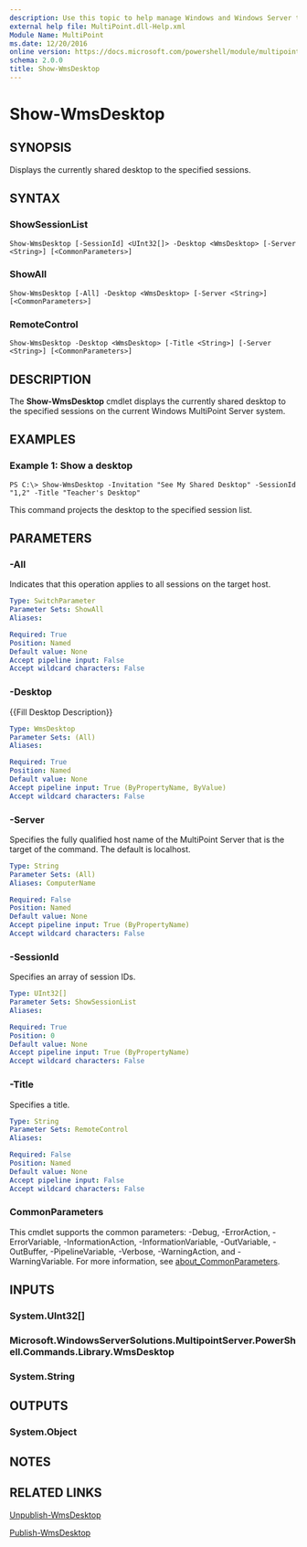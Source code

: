 ```yaml
---
description: Use this topic to help manage Windows and Windows Server technologies with Windows PowerShell.
external help file: MultiPoint.dll-Help.xml
Module Name: MultiPoint
ms.date: 12/20/2016
online version: https://docs.microsoft.com/powershell/module/multipoint/show-wmsdesktop?view=windowsserver2022-ps&wt.mc_id=ps-gethelp
schema: 2.0.0
title: Show-WmsDesktop
---
```


# Show-WmsDesktop

## SYNOPSIS
Displays the currently shared desktop to the specified sessions.

## SYNTAX

### ShowSessionList
```
Show-WmsDesktop [-SessionId] <UInt32[]> -Desktop <WmsDesktop> [-Server <String>] [<CommonParameters>]
```

### ShowAll
```
Show-WmsDesktop [-All] -Desktop <WmsDesktop> [-Server <String>] [<CommonParameters>]
```

### RemoteControl
```
Show-WmsDesktop -Desktop <WmsDesktop> [-Title <String>] [-Server <String>] [<CommonParameters>]
```

## DESCRIPTION
The **Show-WmsDesktop** cmdlet displays the currently shared desktop to the specified sessions on the current Windows MultiPoint Server system.

## EXAMPLES

### Example 1: Show a desktop
```
PS C:\> Show-WmsDesktop -Invitation "See My Shared Desktop" -SessionId "1,2" -Title "Teacher's Desktop"
```

This command projects the desktop to the specified session list.

## PARAMETERS

### -All
Indicates that this operation applies to all sessions on the target host.

```yaml
Type: SwitchParameter
Parameter Sets: ShowAll
Aliases: 

Required: True
Position: Named
Default value: None
Accept pipeline input: False
Accept wildcard characters: False
```

### -Desktop
{{Fill Desktop Description}}

```yaml
Type: WmsDesktop
Parameter Sets: (All)
Aliases: 

Required: True
Position: Named
Default value: None
Accept pipeline input: True (ByPropertyName, ByValue)
Accept wildcard characters: False
```

### -Server
Specifies the fully qualified host name of the MultiPoint Server that is the target of the command.
The default is localhost.

```yaml
Type: String
Parameter Sets: (All)
Aliases: ComputerName

Required: False
Position: Named
Default value: None
Accept pipeline input: True (ByPropertyName)
Accept wildcard characters: False
```

### -SessionId
Specifies an array of session IDs.

```yaml
Type: UInt32[]
Parameter Sets: ShowSessionList
Aliases: 

Required: True
Position: 0
Default value: None
Accept pipeline input: True (ByPropertyName)
Accept wildcard characters: False
```

### -Title
Specifies a title.

```yaml
Type: String
Parameter Sets: RemoteControl
Aliases: 

Required: False
Position: Named
Default value: None
Accept pipeline input: False
Accept wildcard characters: False
```

### CommonParameters
This cmdlet supports the common parameters: -Debug, -ErrorAction, -ErrorVariable, -InformationAction, -InformationVariable, -OutVariable, -OutBuffer, -PipelineVariable, -Verbose, -WarningAction, and -WarningVariable. For more information, see [about_CommonParameters](https://go.microsoft.com/fwlink/?LinkID=113216).

## INPUTS

### System.UInt32[]

### Microsoft.WindowsServerSolutions.MultipointServer.PowerShell.Commands.Library.WmsDesktop

### System.String

## OUTPUTS

### System.Object

## NOTES

## RELATED LINKS

[Unpublish-WmsDesktop](./Unpublish-WmsDesktop.md)

[Publish-WmsDesktop](./Publish-WmsDesktop.md)

